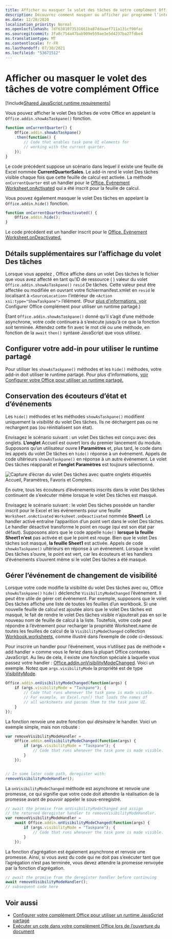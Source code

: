 ```yaml
---
title: Afficher ou masquer le volet des tâches de votre complément Office
description: Découvrez comment masquer ou afficher par programme l’interface utilisateur d’un add-in pendant qu’il s’exécute en continu.
ms.date: 12/28/2020
localization_priority: Normal
ms.openlocfilehash: 7df6301073531661ba87ddaaef711a131cf90fac
ms.sourcegitcommit: 3fa8c754a47bab909e559ae3e5d4237ba27fdbe4
ms.translationtype: MT
ms.contentlocale: fr-FR
ms.lasthandoff: 07/30/2021
ms.locfileid: "53671512"
---
```

# <a name="show-or-hide-the-task-pane-of-your-office-add-in"></a>Afficher ou masquer le volet des tâches de votre complément Office

[!include[Shared JavaScript runtime requirements](../includes/shared-runtime-requirements-note.md)]

Vous pouvez afficher le volet Des tâches de votre Office en appelant la `Office.addin.showAsTaskpane()` fonction.

```javascript
function onCurrentQuarter() {
    Office.addin.showAsTaskpane()
    .then(function() {
        // Code that enables task pane UI elements for
        // working with the current quarter.
    });
}
```

Le code précédent suppose un scénario dans lequel il existe une feuille de Excel nommée **CurrentQuarterSales**. Le add-in rend le volet Des tâches visible chaque fois que cette feuille de calcul est activée. La méthode `onCurrentQuarter` est un handler pour le [Office. Événement Worksheet.onActivated](/javascript/api/excel/excel.worksheet?view=excel-js-preview&preserve-view=true#onActivated) qui a été inscrit pour la feuille de calcul.

Vous pouvez également masquer le volet Des tâches en appelant la `Office.addin.hide()` fonction.

```javascript
function onCurrentQuarterDeactivated() {
    Office.addin.hide();
}
```

Le code précédent est un handler inscrit pour le [Office. Événement Worksheet.onDeactivated.](/javascript/api/excel/excel.worksheet?view=excel-js-preview&preserve-view=true#onDeactivated)

## <a name="additional-details-on-showing-the-task-pane"></a>Détails supplémentaires sur l’affichage du volet Des tâches

Lorsque vous appelez , Office affiche dans un volet Des tâches le fichier que vous avez affecté en tant qu’ID de ressource ( ) valeur du volet `Office.addin.showAsTaskpane()` `resid` De tâches. Cette valeur peut être affectée ou modifiée en ouvrant votre fichiermanifest.xmlet en `resid` le localisant à  `<SourceLocation>` l’intérieur de `<Action xsi:type="ShowTaskpane">` l’élément.
(Pour [plus d’informations, voir](configure-your-add-in-to-use-a-shared-runtime.md) Configurer Office complément pour utiliser un runtime partagé.)

Étant `Office.addin.showAsTaskpane()` donné qu’il s’agit d’une méthode asynchrone, votre code continuera à s’exécute jusqu’à ce que la fonction soit terminée. Attendez cette fin avec le mot clé ou une méthode, en fonction de la `await` `then()` syntaxe JavaScript que vous utilisez.

## <a name="configure-your-add-in-to-use-the-shared-runtime"></a>Configurer votre add-in pour utiliser le runtime partagé

Pour utiliser les `showAsTaskpane()` méthodes et les `hide()` méthodes, votre add-in doit utiliser le runtime partagé. Pour plus d’informations, [voir Configurer votre Office pour utiliser un runtime partagé.](configure-your-add-in-to-use-a-shared-runtime.md)

## <a name="preservation-of-state-and-event-listeners"></a>Conservation des écouteurs d’état et d’événements

Les `hide()` méthodes et les méthodes `showAsTaskpane()` modifient uniquement la *visibilité* du volet Des tâches. Ils ne déchargent pas ou ne rechargent pas (ou réinitialisent son état).

Envisagez le scénario suivant : un volet Des tâches est conçu avec des onglets. **L’onglet** Accueil est ouvert lors du premier lancement du module. Supposons qu’un utilisateur ouvre **l Paramètres** et, plus tard, le code dans les appels du volet De tâches en `hide()` réponse à un événement. Appels de code ultérieurs `showAsTaskpane()` en réponse à un autre événement. Le volet Des tâches réapparaît et **l’onglet Paramètres** est toujours sélectionné.

![Capture d’écran du volet Des tâches avec quatre onglets étiquetés Accueil, Paramètres, Favoris et Comptes.](../images/TaskpaneWithTabs.png)

En outre, tous les écouteurs d’événements inscrits dans le volet Des tâches continuent de s’exécuter même lorsque le volet Des tâches est masqué.

Envisagez le scénario suivant : le volet Des tâches possède un handler inscrit pour le Excel et les événements pour une feuille `Worksheet.onActivated` `Worksheet.onDeactivated` nommée **Sheet1**. Le handler activé entraîne l’apparition d’un point vert dans le volet Des tâches. Le handler désactivé transforme le point en rouge (qui est son état par défaut). Supposons alors que le code appelle `hide()` **lorsque la feuille Sheet1 n’est** pas activée et que le point est rouge. Bien que le volet Des tâches soit masqué, **la feuille Sheet1** est activée. Appels de code `showAsTaskpane()` ultérieurs en réponse à un événement. Lorsque le volet Des tâches s’ouvre, le point est vert, car les écouteurs et les handlers d’événements s’ouvrent même si le volet Des tâches a été masqué.

## <a name="handle-the-visibility-changed-event"></a>Gérer l’événement de changement de visibilité

Lorsque votre code modifie la visibilité du volet Des tâches avec ou, Office `showAsTaskpane()` `hide()` déclenche `VisibilityModeChanged` l’événement. Il peut être utile de gérer cet événement. Par exemple, supposons que le volet Des tâches affiche une liste de toutes les feuilles d’un workbook. Si une nouvelle feuille de calcul est ajoutée alors que le volet Des tâches est masqué, le fait de rendre le volet Des tâches visible n’ajouterait pas en soi le nouveau nom de feuille de calcul à la liste. Toutefois, votre code peut répondre à l’événement pour recharger la propriété Worksheet.name de toutes les feuilles de calcul de la `VisibilityModeChanged` collection [](/javascript/api/excel/excel.worksheet#name) [Workbook.worksheets,](/javascript/api/excel/excel.workbook#worksheets) comme illustré dans l’exemple de code ci-dessous.

Pour inscrire un handler pour l’événement, vous n’utilisez pas de méthode « add handler » comme vous le feriez dans la plupart Office contextes JavaScript. Au lieu de cela, il existe une fonction spéciale à laquelle vous passez votre handler : [Office.addin.onVisibilityModeChanged](/javascript/api/office/office.addin#onVisibilityModeChanged_listener_). Voici un exemple. Notez que `args.visibilityMode` la propriété est de type [VisibilityMode](/javascript/api/office/office.visibilitymode).

```javascript
Office.addin.onVisibilityModeChanged(function(args) {
    if (args.visibilityMode = "Taskpane"); {
        // Code that runs whenever the task pane is made visible.
        // For example, an Excel.run() that loads the names of
        // all worksheets and passes them to the task pane UI.
    }
});
```

La fonction renvoie une autre fonction *qui désinsère* le handler. Voici un exemple simple, mais non robuste :

```javascript
var removeVisibilityModeHandler =
    Office.addin.onVisibilityModeChanged(function(args) {
        if (args.visibilityMode = "Taskpane"); {
            // Code that runs whenever the task pane is made visible.
        }
    });


// In some later code path, deregister with:
removeVisibilityModeHandler();
```

La `onVisibilityModeChanged` méthode est asynchrone et renvoie une promesse, ce qui signifie que votre code  doit attendre la réalisation de la promesse avant de pouvoir appeler le sous-enregistré.

```javascript
// await the promise from onVisibilityModeChanged and assign
// the returned deregister handler to removeVisibilityModeHandler.
var removeVisibilityModeHandler =
    await Office.addin.onVisibilityModeChanged(function(args) {
        if (args.visibilityMode = "Taskpane"); {
            // Code that runs whenever the task pane is made visible.
        }
    });
```

La fonction d’agrégation est également asynchrone et renvoie une promesse. Ainsi, si vous avez du code qui ne doit pas s’exécuter tant que l’agrégation n’est pas terminée, vous devez attendre la promesse renvoyée par la fonction d’agrégation.

```javascript
// await the promise from the deregister handler before continuing
await removeVisibilityModeHandler();
// subsequent code here
```

## <a name="see-also"></a>Voir aussi

- [Configurer votre complément Office pour utiliser un runtime JavaScript partagé](configure-your-add-in-to-use-a-shared-runtime.md)
- [Exécuter un cote dans votre complément Office lors de l’ouverture du document](run-code-on-document-open.md)
